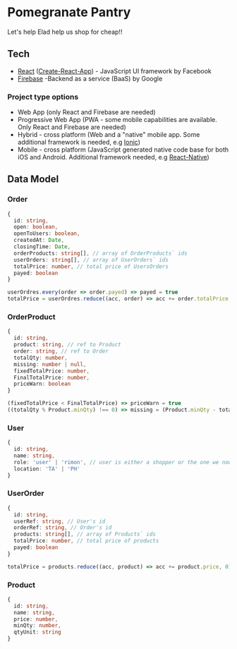 # Pomegranate Pantry
Let's help Elad help us shop for cheap!!

## Tech
- [React](https://reactjs.org/) ([Create-React-App](https://create-react-app.dev/)) - JavaScript UI framework by Facebook
- [Firebase](https://firebase.google.com/) -Backend as a service (BaaS) by Google

### Project type options
- Web App (only React and Firebase are needed)
- Progressive Web App (PWA - some mobile capabilities are available. Only React and Firebase are needed)
- Hybrid - cross platform (Web and a "native" mobile app. Some additional framework is needed, e.g [Ionic](https://ionicframework.com/))
- Mobile - cross platform (JavaScript generated native code base for both iOS and Android. Additional framework needed, e.g [React-Native](https://reactnative.dev/))

## Data Model

### Order
```ts
{
  id: string,
  open: boolean,
  openToUsers: boolean,
  createdAt: Date,
  closingTime: Date,
  orderProducts: string[], // array of OrderProducts` ids
  userOrders: string[], // array of UserOrders` ids
  totalPrice: number, // total price of UsersOrders 
  payed: boolean
}

userOrdres.every(order => order.payed) => payed = true
totalPrice = userOrdres.reduce((acc, order) => acc += order.totalPrice, 0)
```

### OrderProduct
```ts
{
  id: string,
  product: string, // ref to Product
  order: string, // ref to Order
  totalQty: number,
  missing: number | null,
  fixedTotalPrice: number,
  FinalTotalPrice: number,
  priceWarn: boolean
}

(fixedTotalPrice < FinalTotalPrice) => priceWarn = true
((totalQty % Product.minQty) !== 0) => missing = (Product.minQty - totalQty)
```

### User
```ts
{
  id: string,
  name: string,
  role: 'user' | 'rimon', // user is either a shopper or the one we now call Elad
  location: 'TA' | 'PH'
}
```

### UserOrder
```ts
{
  id: string,
  userRef: string, // User's id
  orderRef: string, // Order's id
  products: string[], // array of Products` ids
  totalPrice: number, // total price of products
  payed: boolean
}

totalPrice = products.reduce((acc, product) => acc += product.price, 0)
```

### Product
```ts
{
  id: string,
  name: string,
  price: number,
  minQty: number,
  qtyUnit: string
}
```
